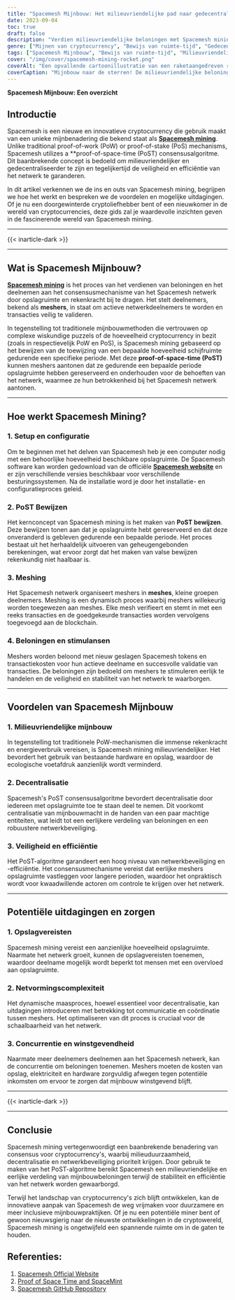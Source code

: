```yaml
---
title: "Spacemesh Mijnbouw: Het milieuvriendelijke pad naar gedecentraliseerde beloningen"
date: 2023-09-04
toc: true
draft: false
description: "Verdien milieuvriendelijke beloningen met Spacemesh mining, een gedecentraliseerde aanpak die gebruik maakt van het innovatieve PoST consensus algoritme."
genre: ["Mijnen van cryptocurrency", "Bewijs van ruimte-tijd", "Gedecentraliseerde beloningen", "Milieuvriendelijke mijnbouw", "Blockchain Technologie", "Cryptocurrency", "Cryptomining", "Bewijs van ruimte", "Decentralisatie", "Blockchain consensus"]
tags: ["Spacemesh Mijnbouw", "Bewijs van ruimte-tijd", "Milieuvriendelijk", "Decentralisatie", "Mijnen van cryptocurrency", "Blockchain Technologie", "Netten", "PoST Bewijzen", "Beloningen voor mijnbouw", "Crypto-enthousiastelingen", "Gedecentraliseerde consensus", "Milieuvriendelijke mijnbouwoplossingen", "Beloningen voor cryptocurrency", "Beveiliging van cryptocurrency", "Bewijs van ruimte", "Crypto-innovatie", "Blockchain-netwerk", "Spacemesh netwerk", "Netvormingsproces", "Efficiëntie van cryptocurrency", "Deelname aan crypto", "Schaalbaarheid van cryptocurrency", "Stimulansen voor blockchain", "Spacemesh Software", "Spacemesh Tokens", "Cryptonetwerk", "Cryptocurrency-transacties", "Cryptocurrency Decentralisatie", "Crypto-uitdagingen"]
cover: "/img/cover/spacemesh-mining-rocket.png"
coverAlt: "Een opvallende cartoonillustratie van een raketaangedreven ruimteschip dat cryptocurrencies ontgint in de ruimte, als symbool voor het milieuvriendelijke en innovatieve Spacemesh ontginningsproces."
coverCaption: "Mijnbouw naar de sterren! De milieuvriendelijke beloningen van Spacemesh wachten."
---
```


**Spacemesh Mijnbouw: Een overzicht**

## Introductie

Spacemesh is een nieuwe en innovatieve cryptocurrency die gebruik maakt van een unieke mijnbenadering die bekend staat als [**Spacemesh mining**](https://www.spacemesh.io/). Unlike traditional proof-of-work (PoW) or proof-of-stake (PoS) mechanisms, Spacemesh utilizes a **proof-of-space-time (PoST) consensusalgoritme. Dit baanbrekende concept is bedoeld om milieuvriendelijker en gedecentraliseerder te zijn en tegelijkertijd de veiligheid en efficiëntie van het netwerk te garanderen.

In dit artikel verkennen we de ins en outs van Spacemesh mining, begrijpen we hoe het werkt en bespreken we de voordelen en mogelijke uitdagingen. Of je nu een doorgewinterde cryptoliefhebber bent of een nieuwkomer in de wereld van cryptocurrencies, deze gids zal je waardevolle inzichten geven in de fascinerende wereld van Spacemesh mining.

______
{{< inarticle-dark >}}
______

## Wat is Spacemesh Mijnbouw?

[**Spacemesh mining**](https://www.spacemesh.io/) is het proces van het verdienen van beloningen en het deelnemen aan het consensusmechanisme van het Spacemesh netwerk door opslagruimte en rekenkracht bij te dragen. Het stelt deelnemers, bekend als **meshers**, in staat om actieve netwerkdeelnemers te worden en transacties veilig te valideren.

In tegenstelling tot traditionele mijnbouwmethoden die vertrouwen op complexe wiskundige puzzels of de hoeveelheid cryptocurrency in bezit (zoals in respectievelijk PoW en PoS), is Spacemesh mining gebaseerd op het bewijzen van de toewijzing van een bepaalde hoeveelheid schijfruimte gedurende een specifieke periode. Met deze **proof-of-space-time (PoST)** kunnen meshers aantonen dat ze gedurende een bepaalde periode opslagruimte hebben gereserveerd en onderhouden voor de behoeften van het netwerk, waarmee ze hun betrokkenheid bij het Spacemesh netwerk aantonen.

______

## Hoe werkt Spacemesh Mining?

### 1. Setup en configuratie

Om te beginnen met het delven van Spacemesh heb je een computer nodig met een behoorlijke hoeveelheid beschikbare opslagruimte. De Spacemesh software kan worden gedownload van de officiële [**Spacemesh website**](https://www.spacemesh.io/) en er zijn verschillende versies beschikbaar voor verschillende besturingssystemen. Na de installatie word je door het installatie- en configuratieproces geleid.

### 2. PoST Bewijzen

Het kernconcept van Spacemesh mining is het maken van **PoST bewijzen**. Deze bewijzen tonen aan dat je opslagruimte hebt gereserveerd en dat deze onveranderd is gebleven gedurende een bepaalde periode. Het proces bestaat uit het herhaaldelijk uitvoeren van geheugengebonden berekeningen, wat ervoor zorgt dat het maken van valse bewijzen rekenkundig niet haalbaar is.

### 3. Meshing

Het Spacemesh netwerk organiseert meshers in **meshes**, kleine groepen deelnemers. Meshing is een dynamisch proces waarbij meshers willekeurig worden toegewezen aan meshes. Elke mesh verifieert en stemt in met een reeks transacties en de goedgekeurde transacties worden vervolgens toegevoegd aan de blockchain.

### 4. Beloningen en stimulansen

Meshers worden beloond met nieuw geslagen Spacemesh tokens en transactiekosten voor hun actieve deelname en succesvolle validatie van transacties. De beloningen zijn bedoeld om meshers te stimuleren eerlijk te handelen en de veiligheid en stabiliteit van het netwerk te waarborgen.

______

## Voordelen van Spacemesh Mijnbouw

### 1. Milieuvriendelijke mijnbouw

In tegenstelling tot traditionele PoW-mechanismen die immense rekenkracht en energieverbruik vereisen, is Spacemesh mining milieuvriendelijker. Het bevordert het gebruik van bestaande hardware en opslag, waardoor de ecologische voetafdruk aanzienlijk wordt verminderd.

### 2. Decentralisatie

Spacemesh's PoST consensusalgoritme bevordert decentralisatie door iedereen met opslagruimte toe te staan deel te nemen. Dit voorkomt centralisatie van mijnbouwmacht in de handen van een paar machtige entiteiten, wat leidt tot een eerlijkere verdeling van beloningen en een robuustere netwerkbeveiliging.

### 3. Veiligheid en efficiëntie

Het PoST-algoritme garandeert een hoog niveau van netwerkbeveiliging en -efficiëntie. Het consensusmechanisme vereist dat eerlijke meshers opslagruimte vastleggen voor langere perioden, waardoor het onpraktisch wordt voor kwaadwillende actoren om controle te krijgen over het netwerk.

______

## Potentiële uitdagingen en zorgen

### 1. Opslagvereisten

Spacemesh mining vereist een aanzienlijke hoeveelheid opslagruimte. Naarmate het netwerk groeit, kunnen de opslagvereisten toenemen, waardoor deelname mogelijk wordt beperkt tot mensen met een overvloed aan opslagruimte.

### 2. Netvormingscomplexiteit

Het dynamische maasproces, hoewel essentieel voor decentralisatie, kan uitdagingen introduceren met betrekking tot communicatie en coördinatie tussen meshers. Het optimaliseren van dit proces is cruciaal voor de schaalbaarheid van het netwerk.

### 3. Concurrentie en winstgevendheid

Naarmate meer deelnemers deelnemen aan het Spacemesh netwerk, kan de concurrentie om beloningen toenemen. Meshers moeten de kosten van opslag, elektriciteit en hardware zorgvuldig afwegen tegen potentiële inkomsten om ervoor te zorgen dat mijnbouw winstgevend blijft.

______
{{< inarticle-dark >}}
______

## Conclusie

Spacemesh mining vertegenwoordigt een baanbrekende benadering van consensus voor cryptocurrency's, waarbij milieuduurzaamheid, decentralisatie en netwerkbeveiliging prioriteit krijgen. Door gebruik te maken van het PoST-algoritme bereikt Spacemesh een milieuvriendelijke en eerlijke verdeling van mijnbouwbeloningen terwijl de stabiliteit en efficiëntie van het netwerk worden gewaarborgd.

Terwijl het landschap van cryptocurrency's zich blijft ontwikkelen, kan de innovatieve aanpak van Spacemesh de weg vrijmaken voor duurzamere en meer inclusieve mijnbouwpraktijken. Of je nu een potentiële miner bent of gewoon nieuwsgierig naar de nieuwste ontwikkelingen in de cryptowereld, Spacemesh mining is ongetwijfeld een spannende ruimte om in de gaten te houden.

## Referenties:

1. [Spacemesh Official Website](https://www.spacemesh.io/)
2. [Proof of Space Time and SpaceMint](https://eprint.iacr.org/2013/796.pdf)
3. [Spacemesh GitHub Repository](https://github.com/spacemeshos)